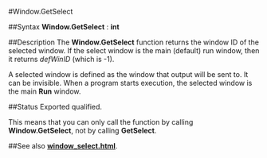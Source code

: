
#Window.GetSelect

##Syntax
**Window.GetSelect** : **int**


##Description
The **Window.GetSelect** function returns the window ID of the selected window. If the select window is the main (default) run window, then it returns _defWinID_ (which is -1).

A selected window is defined as the window that output will be sent to. It can be invisible. When a program starts execution, the selected window is the main **Run** window.


##Status
Exported qualified.

This means that you can only call the function by calling **Window.GetSelect**, not by calling **GetSelect**.


##See also
**[window_select.html](Window.Select)**.

